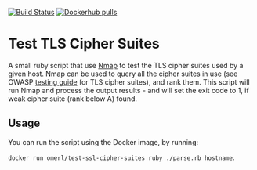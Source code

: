[![Build Status](https://travis-ci.org/Soluto/test-ssl-cipher-suites.svg?branch=master)](https://travis-ci.org/Soluto/test-ssl-cipher-suites) [![Dockerhub pulls](https://img.shields.io/docker/pulls/soluto/test-ssl-cipher-suites.svg)](https://hub.docker.com/r/soluto/test-ssl-cipher-suites)

# Test TLS Cipher Suites
A small ruby script that use [Nmap](https://nmap.org/) to test the TLS cipher suites used by a given host.
Nmap can be used to query all the cipher suites in use (see OWASP [testing guide](https://www.owasp.org/index.php/Testing_for_Weak_SSL/TLS_Ciphers,_Insufficient_Transport_Layer_Protection_(OTG-CRYPST-001)#Example_3._Checking_for_Certificate_information.2C_Weak_Ciphers_and_SSLv2_via_nmap) for TLS cipher suites), and rank them.
This script will run Nmap and process the output results - and will set the exit code to 1, if weak cipher suite (rank below A) found.
## Usage
You can run the script using the Docker image, by running:

`docker run omerl/test-ssl-cipher-suites ruby ./parse.rb hostname`.
